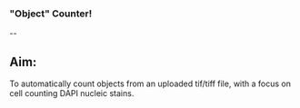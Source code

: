 ### "Object" Counter!
-- 
## Aim:
To automatically count objects from an uploaded tif/tiff file, with a focus on cell counting DAPI nucleic stains.
